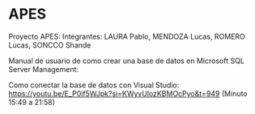 # APES

Proyecto APES:
Integrantes: LAURA Pablo, MENDOZA Lucas, ROMERO Lucas, SONCCO Shande

Manual de usuario de como crear una base de datos en Microsoft SQL Server Management:

Como conectar la base de datos con Visual Studio: https://youtu.be/E_P0if5WJpk?si=KWyvUlozKBMOcPyo&t=949 (Minuto 15:49 a 21:58)

